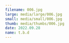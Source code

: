 ```yaml
---
filename: 006.jpg
large: media/large/006.jpg
small: media/small/006.jpg
thumb: media/thumbs/006.jpg
date: 2022.09.28
name: t.b.d
---
```

